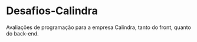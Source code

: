 # Desafios-Calindra
Avaliações de programação para a empresa Calindra, tanto do front, quanto do back-end.
